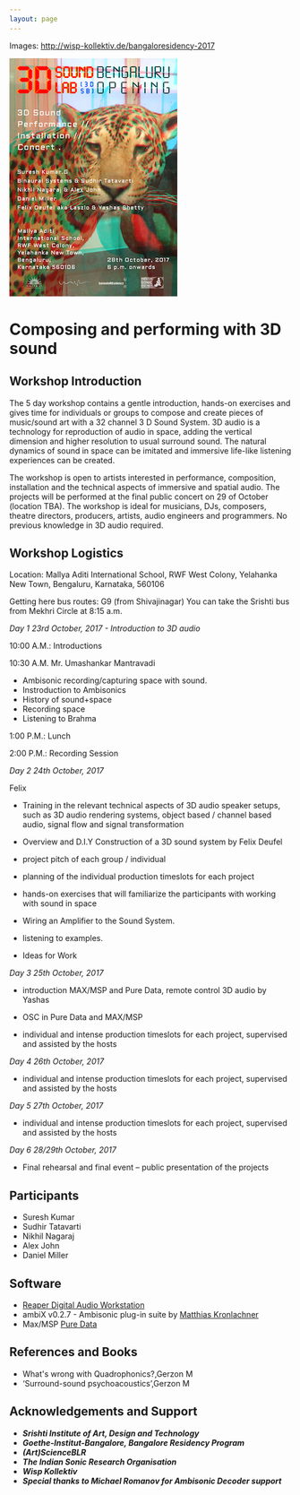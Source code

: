 ```yaml
---
layout: page
---
```


Images: http://wisp-kollektiv.de/bangaloresidency-2017

![3D Sound Workshop poster](/assets/img/poster3dsoundworkshop.jpg)

# Composing and performing with 3D sound

## Workshop Introduction

The 5 day workshop contains a gentle introduction, hands-on exercises and gives time for individuals or groups to compose and create pieces of music/sound art with a 32 channel 3 D Sound System. 3D audio is a technology for reproduction of audio in space, adding the vertical dimension and higher resolution to usual surround sound. The natural dynamics of sound in space can be imitated and immersive life-like listening experiences can be created.

The workshop is open to artists interested in performance, composition, installation and the technical aspects of immersive and spatial audio. The projects will be performed at the final public concert on 29 of October (location TBA). The workshop is ideal for musicians, DJs, composers, theatre directors, producers, artists, audio engineers and programmers. No previous knowledge in 3D audio required.

## Workshop Logistics

Location:
Mallya Aditi International School,
RWF West Colony,
Yelahanka New Town,
Bengaluru,
Karnataka, 560106

Getting here bus routes:
G9 (from Shivajinagar)
You can take the Srishti bus from Mekhri Circle at 8:15 a.m.

*Day 1 23rd October, 2017 - Introduction to 3D audio*

10:00 A.M.: Introductions

10:30 A.M.
Mr. Umashankar Mantravadi
- Ambisonic recording/capturing space with sound.
- Instroduction to Ambisonics
- History of sound+space
- Recording space
- Listening to Brahma

1:00 P.M.: Lunch

2:00 P.M.: Recording Session

*Day 2 24th October, 2017*

Felix
- Training in the relevant technical aspects of 3D audio speaker setups, such as 3D audio rendering systems, object based / channel based audio, signal flow and signal transformation

- Overview and D.I.Y Construction of a 3D sound system by Felix Deufel

- project pitch of each group / individual

- planning of the individual production timeslots for each project

- hands-on exercises that will familiarize the participants with working with sound in space

- Wiring an Amplifier to the Sound System.

- listening to examples.

- Ideas for Work

*Day 3 25th October, 2017*

- introduction MAX/MSP and Pure Data, remote control 3D audio by Yashas

- OSC in Pure Data and MAX/MSP

- individual and intense production timeslots for each project, supervised and assisted by the hosts


*Day 4 26th October, 2017*

- individual and intense production timeslots for each project, supervised and assisted by the hosts


*Day 5 27th October, 2017*

- individual and intense production timeslots for each project, supervised and assisted by the hosts

*Day 6 28/29th October, 2017*

- Final rehearsal and final event – public presentation of the projects

## Participants

- Suresh Kumar
- Sudhir Tatavarti
- Nikhil Nagaraj
- Alex John
- Daniel Miller

## Software

- [Reaper Digital Audio Workstation](https://www.reaper.fm/)
- ambiX v0.2.7 - Ambisonic plug-in suite by [Matthias Kronlachner](http://www.matthiaskronlachner.com/?p=2015)
- Max/MSP [Pure Data](https://puredata.info/downloads)

## References and Books

- What's wrong with Quadrophonics?,Gerzon M
- ‘Surround-sound psychoacoustics’,Gerzon M

## Acknowledgements and Support

- __*Srishti Institute of Art, Design and Technology*__
- __*Goethe-Institut-Bangalore, Bangalore Residency Program*__
- __*(Art)ScienceBLR*__
- __*The Indian Sonic Research Organisation*__
- __*Wisp Kollektiv*__
- __*Special thanks to Michael Romanov for Ambisonic Decoder support*__

